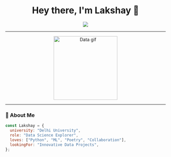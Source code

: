 <h1 align="center">Hey there, I'm Lakshay 👋</h1>

<p align="center">
  <img src="https://readme-typing-svg.herokuapp.com?font=Fira+Code&size=24&pause=1000&color=F7941E&center=true&vCenter=true&width=700&lines=Aspiring+Data+Scientist;Founder+of+FromScratch+Analytics;Pythonic+Dreamer+%26+ML+Seeker;Explorer+of+Data+and+Poetry" />
</p>

---

<!-- Custom Style and JS Load -->
<link rel="stylesheet" href="assets/styles.css">
<script src="assets/scripts.js" defer></script>

<p align="center">
  <img src="https://media.giphy.com/media/3o7abldj0b3rxrZUxW/giphy.gif" width="200" alt="Data gif">
</p>

---

### 🧠 About Me

```js
const Lakshay = {
  university: "Delhi University",
  role: "Data Science Explorer",
  loves: ["Python", "ML", "Poetry", "Collaboration"],
  lookingFor: "Innovative Data Projects",
};
